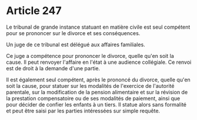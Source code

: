 # Article 247

Le tribunal de grande instance statuant en matière civile est seul compétent pour se prononcer sur le divorce et ses conséquences.

Un juge de ce tribunal est délégué aux affaires familiales.

Ce juge a compétence pour prononcer le divorce, quelle qu'en soit la cause. Il peut renvoyer l'affaire en l'état à une audience collégiale. Ce renvoi est de droit à la demande d'une partie.

Il est également seul compétent, après le prononcé du divorce, quelle qu'en soit la cause, pour statuer sur les modalités de l'exercice de l'autorité parentale, sur la modification de la pension alimentaire et sur la révision de la prestation compensatoire ou de ses modalités de paiement, ainsi que pour décider de confier les enfants à un tiers. Il statue alors sans formalité et peut être saisi par les parties intéressées sur simple requête.
